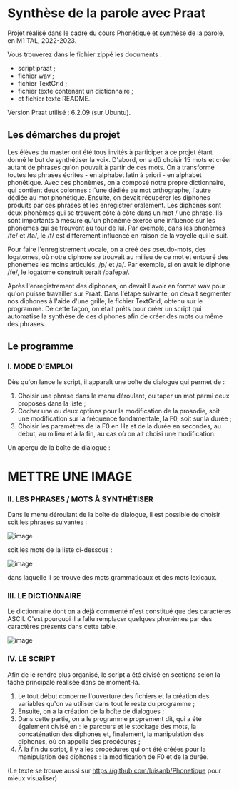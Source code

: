 # Synthèse de la parole avec Praat

Projet réalisé dans le cadre du cours Phonétique et synthèse de la parole, en M1 TAL, 2022-2023.

Vous trouverez dans le fichier zippé les documents :
- script praat ;
- fichier wav ;
- fichier TextGrid ;
- fichier texte contenant un dictionnaire ;
- et fichier texte README.

Version Praat utilisé : 6.2.09 (sur Ubuntu).

## Les démarches du projet
Les élèves du master ont été tous invités à participer à ce projet étant donné le but de synthétiser la voix. D'abord, on a dû choisir 15 mots et créer autant de phrases qu'on pouvait à partir de ces mots. On a transformé toutes les phrases écrites - en alphabet latin à priori - en alphabet phonétique. Avec ces phonèmes, on a composé notre propre dictionnaire, qui contient deux colonnes : l'une dédiée au mot orthographe, l'autre dédiée au mot phonétique. Ensuite, on devait récupérer les diphones produits par ces phrases et les enregistrer oralement. Les diphones sont deux phonèmes qui se trouvent côte à côte dans un mot / une phrase. Ils sont importants à mésure qu'un phonème exerce une influence sur les phonèmes qui se trouvent au tour de lui. Par exemple, dans les phonèmes /fe/ et /fa/, le /f/ est différement influencé en raison de la voyelle qui le suit.

Pour faire l'enregistrement vocale, on a créé des pseudo-mots, des logatomes, où notre diphone se trouvait au milieu de ce mot et entouré des phonèmes les moins articulés, /p/ et /a/. Par exemple, si on avait le diphone /fe/, le logatome construit serait /pafepa/.

Après l'enregistrement des diphones, on devait l'avoir en format wav pour qu'on puisse travailler sur Praat. Dans l'étape suivante, on devait segmenter nos diphones à l'aide d'une grille, le fichier TextGrid, obtenu sur le programme. De cette façon, on était prêts pour créer un script qui automatise la synthèse de ces diphones afin de créer des mots ou même des phrases.

## Le programme
### I. MODE D'EMPLOI
Dès qu'on lance le script, il apparaît une boîte de dialogue qui permet de :
1. Choisir une phrase dans le menu déroulant, ou taper un mot parmi ceux proposés dans la liste ;
2. Cocher une ou deux options pour la modification de la prosodie, soit une modification sur la fréquence fondamentale, la F0, soit sur la durée ;
3. Choisir les paramètres de la F0 en Hz et de la durée en secondes, au début, au milieu et à la fin, au cas où on ait choisi une modification.

Un aperçu de la boîte de dialogue :

# METTRE UNE IMAGE

### II. LES PHRASES / MOTS À SYNTHÉTISER
Dans le menu déroulant de la boîte de dialogue, il est possible de choisir soit les phrases suivantes :

![image](https://user-images.githubusercontent.com/115032201/218250792-7e8e92ad-bfb4-47db-9c5c-8b0de35fd77f.png)

soit les mots de la liste ci-dessous :

![image](https://user-images.githubusercontent.com/115032201/218251684-b42aa68a-3ad3-454d-9503-be9eb68a8ff3.png)

dans laquelle il se trouve des mots grammaticaux et des mots lexicaux.

### III. LE DICTIONNAIRE 
Le dictionnaire dont on a déjà commenté n'est constitué que des caractères ASCII. C'est pourquoi il a fallu remplacer quelques phonèmes par des caractères présents dans cette table. 

![image](https://user-images.githubusercontent.com/115032201/218251081-e6ae7e91-7553-43c0-9be1-90c727d4028a.png)

### IV. LE SCRIPT
Afin de le rendre plus organisé, le script a été divisé en sections selon la tâche principale réalisée dans ce moment-là.

1. Le tout début concerne l'ouverture des fichiers et la création des variables qu'on va utiliser dans tout le reste du programme ;
2. Ensuite, on a la création de la boîte de dialogues ;
3. Dans cette partie, on a le programme proprement dit, qui a été également divisé en : le parcours et le stockage des mots, la concaténation des diphones et, finalement, la manipulation des diphones, où on appelle des procédures ; 
4. À la fin du script, il y a les procédures qui ont été créées pour la manipulation des diphones : la modification de F0 et de la durée.

(Le texte se trouve aussi sur https://github.com/luisanb/Phonetique pour mieux visualiser)
